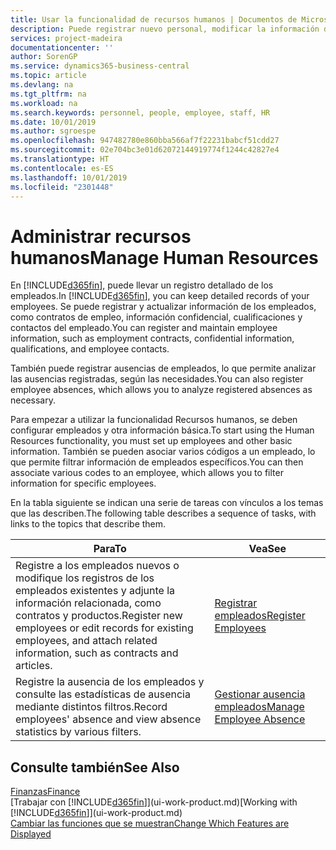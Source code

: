 ```yaml
---
title: Usar la funcionalidad de recursos humanos | Documentos de Microsoft
description: Puede registrar nuevo personal, modificar la información del personal existente y registrar y analizar las ausencias.
services: project-madeira
documentationcenter: ''
author: SorenGP
ms.service: dynamics365-business-central
ms.topic: article
ms.devlang: na
ms.tgt_pltfrm: na
ms.workload: na
ms.search.keywords: personnel, people, employee, staff, HR
ms.date: 10/01/2019
ms.author: sgroespe
ms.openlocfilehash: 947482780e860bba566af7f22231babcf51cdd27
ms.sourcegitcommit: 02e704bc3e01d62072144919774f1244c42827e4
ms.translationtype: HT
ms.contentlocale: es-ES
ms.lasthandoff: 10/01/2019
ms.locfileid: "2301448"
---
```

# <a name="manage-human-resources"></a><span data-ttu-id="56a25-103">Administrar recursos humanos</span><span class="sxs-lookup"><span data-stu-id="56a25-103">Manage Human Resources</span></span>
<span data-ttu-id="56a25-104">En [!INCLUDE[d365fin](includes/d365fin_md.md)], puede llevar un registro detallado de los empleados.</span><span class="sxs-lookup"><span data-stu-id="56a25-104">In [!INCLUDE[d365fin](includes/d365fin_md.md)], you can keep detailed records of your employees.</span></span> <span data-ttu-id="56a25-105">Se puede registrar y actualizar información de los empleados, como contratos de empleo, información confidencial, cualificaciones y contactos del empleado.</span><span class="sxs-lookup"><span data-stu-id="56a25-105">You can register and maintain employee information, such as employment contracts, confidential information, qualifications, and employee contacts.</span></span>

<span data-ttu-id="56a25-106">También puede registrar ausencias de empleados, lo que permite analizar las ausencias registradas, según las necesidades.</span><span class="sxs-lookup"><span data-stu-id="56a25-106">You can also register employee absences, which allows you to analyze registered absences as necessary.</span></span>

<span data-ttu-id="56a25-107">Para empezar a utilizar la funcionalidad Recursos humanos, se deben configurar empleados y otra información básica.</span><span class="sxs-lookup"><span data-stu-id="56a25-107">To start using the Human Resources functionality, you must set up employees and other basic information.</span></span> <span data-ttu-id="56a25-108">También se pueden asociar varios códigos a un empleado, lo que permite filtrar información de empleados específicos.</span><span class="sxs-lookup"><span data-stu-id="56a25-108">You can then associate various codes to an employee, which allows you to filter information for specific employees.</span></span>

<span data-ttu-id="56a25-109">En la tabla siguiente se indican una serie de tareas con vínculos a los temas que las describen.</span><span class="sxs-lookup"><span data-stu-id="56a25-109">The following table describes a sequence of tasks, with links to the topics that describe them.</span></span>

| <span data-ttu-id="56a25-110">Para</span><span class="sxs-lookup"><span data-stu-id="56a25-110">To</span></span> | <span data-ttu-id="56a25-111">Vea</span><span class="sxs-lookup"><span data-stu-id="56a25-111">See</span></span> |
| --- | --- |
| <span data-ttu-id="56a25-112">Registre a los empleados nuevos o modifique los registros de los empleados existentes y adjunte la información relacionada, como contratos y productos.</span><span class="sxs-lookup"><span data-stu-id="56a25-112">Register new employees or edit records for existing employees, and attach related information, such as contracts and articles.</span></span> |[<span data-ttu-id="56a25-113">Registrar empleados</span><span class="sxs-lookup"><span data-stu-id="56a25-113">Register Employees</span></span>](hr-how-register-employees.md) |
| <span data-ttu-id="56a25-114">Registre la ausencia de los empleados y consulte las estadísticas de ausencia mediante distintos filtros.</span><span class="sxs-lookup"><span data-stu-id="56a25-114">Record employees' absence and view absence statistics by various filters.</span></span> |[<span data-ttu-id="56a25-115">Gestionar ausencia empleados</span><span class="sxs-lookup"><span data-stu-id="56a25-115">Manage Employee Absence</span></span>](hr-how-manage-absence.md) |

## <a name="see-also"></a><span data-ttu-id="56a25-116">Consulte también</span><span class="sxs-lookup"><span data-stu-id="56a25-116">See Also</span></span>
[<span data-ttu-id="56a25-117">Finanzas</span><span class="sxs-lookup"><span data-stu-id="56a25-117">Finance</span></span>](finance.md)  
<span data-ttu-id="56a25-118">[Trabajar con [!INCLUDE[d365fin](includes/d365fin_md.md)]](ui-work-product.md)</span><span class="sxs-lookup"><span data-stu-id="56a25-118">[Working with [!INCLUDE[d365fin](includes/d365fin_md.md)]](ui-work-product.md)</span></span>  
[<span data-ttu-id="56a25-119">Cambiar las funciones que se muestran</span><span class="sxs-lookup"><span data-stu-id="56a25-119">Change Which Features are Displayed</span></span>](ui-experiences.md)        
